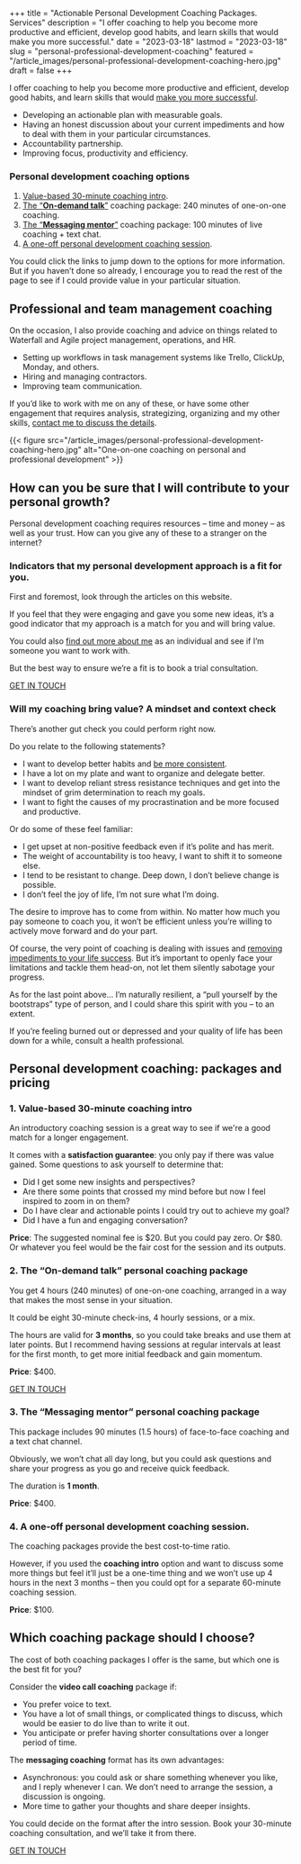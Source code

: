 +++
title = "Actionable Personal Development Coaching Packages. Services"
description = "I offer coaching to help you become more productive and efficient, develop good habits, and learn skills that would make you more successful."
date = "2023-03-18"
lastmod = "2023-03-18"
slug = "personal-professional-development-coaching"
featured = "/article_images/personal-professional-development-coaching-hero.jpg"
draft = false
+++


I offer coaching to help you become more productive and efficient, develop good habits, and learn skills that would [make you more successful](/articles/how-life-success-factors/).



* Developing an actionable plan with measurable goals.
* Having an honest discussion about your current impediments and how to deal with them in your particular circumstances.
* Accountability partnership.
* Improving focus, productivity and efficiency.


### Personal development coaching options



1. [Value-based 30-minute coaching intro](#value-based-coaching-intro).
2. [The “**On-demand talk**”](#on-demand-talk-personal-coaching-package) coaching package: 240 minutes of one-on-one coaching.
3. [The “**Messaging mentor**”](#messaging-mentor-personal-coaching-package) coaching package: 100 minutes of live coaching + text chat.
4. [A one-off personal development coaching session](#single-personal-development-coaching-session).

You could click the links to jump down to the options for more information. But if you haven’t done so already, I encourage you to read the rest of the page to see if I could provide value in your particular situation.


## Professional and team management coaching

On the occasion, I also provide coaching and advice on things related to Waterfall and Agile project management, operations, and HR.



* Setting up workflows in task management systems like Trello, ClickUp, Monday, and others.
* Hiring and managing contractors.
* Improving team communication.

If you’d like to work with me on any of these, or have some other engagement that requires analysis, strategizing, organizing and my other skills, [contact me to discuss the details](/contact/).

{{< figure src="/article_images/personal-professional-development-coaching-hero.jpg" alt="One-on-one coaching on personal and professional development" >}}


## How can you be sure that I will contribute to your personal growth?

Personal development coaching requires resources – time and money – as well as your trust. How can you give any of these to a stranger on the internet?


### Indicators that my personal development approach is a fit for you.

First and foremost, look through the articles on this website.

If you feel that they were engaging and gave you some new ideas, it’s a good indicator that my approach is a match for you and will bring value.

You could also [find out more about me](/about/) as an individual and see if I’m someone you want to work with.

But the best way to ensure we’re a fit is to book a trial consultation.

<a class="header_nav_button page_button" href="/contact">GET IN TOUCH</a>


### Will my coaching bring value? A mindset and context check

There’s another gut check you could perform right now.

Do you relate to the following statements?



* I want to develop better habits and [be more consistent](/articles/how-improve-consistency-tips-guide/).
* I have a lot on my plate and want to organize and delegate better.
* I want to develop reliant stress resistance techniques and get into the mindset of grim determination to reach my goals.
* I want to fight the causes of my procrastination and be more focused and productive.

Or do some of these feel familiar:



* I get upset at non-positive feedback even if it’s polite and has merit.
* The weight of accountability is too heavy, I want to shift it to someone else.
* I tend to be resistant to change. Deep down, I don’t believe change is possible.
* I don’t feel the joy of life, I’m not sure what I’m doing.

The desire to improve has to come from within. No matter how much you pay someone to coach you, it won’t be efficient unless you’re willing to actively move forward and do your part.

Of course, the very point of coaching is dealing with issues and [removing impediments to your life success](/articles/how-life-success-factors/). But it’s important to openly face your limitations and tackle them head-on, not let them silently sabotage your progress.

As for the last point above… I’m naturally resilient, a “pull yourself by the bootstraps” type of person, and I could share this spirit with you – to an extent.

If you’re feeling burned out or depressed and your quality of life has been down for a while, consult a health professional.


## Personal development coaching: packages and pricing


<h3 id="value-based-coaching-intro">1. Value-based 30-minute coaching intro</h3>

An introductory coaching session is a great way to see if we're a good match for a longer engagement.

It comes with a **satisfaction guarantee**: you only pay if there was value gained. Some questions to ask yourself to determine that:



* Did I get some new insights and perspectives?
* Are there some points that crossed my mind before but now I feel inspired to zoom in on them?
* Do I have clear and actionable points I could try out to achieve my goal?
* Did I have a fun and engaging conversation?

**Price**: The suggested nominal fee is $20. But you could pay zero. Or $80. Or whatever you feel would be the fair cost for the session and its outputs.


<h3 id="on-demand-talk-personal-coaching-package">2. The “On-demand talk” personal coaching package</h3>

You get 4 hours (240 minutes) of one-on-one coaching, arranged in a way that makes the most sense in your situation.

It could be eight 30-minute check-ins, 4 hourly sessions, or a mix.

The hours are valid for **3 months**, so you could take breaks and use them at later points. But I recommend having sessions at regular intervals at least for the first month, to get more initial feedback and gain momentum.

**Price**: $400.

<a class="header_nav_button page_button" href="/contact">GET IN TOUCH</a>

<h3 id="messaging-mentor-personal-coaching-package">3. The “Messaging mentor” personal coaching package</h3>

This package includes 90 minutes (1.5 hours) of face-to-face coaching and a text chat channel.

Obviously, we won’t chat all day long, but you could ask questions and share your progress as you go and receive quick feedback.

The duration is **1 month**.

**Price**: $400.


<h3 id="single-personal-development-coaching-session">4. A one-off personal development coaching session.</h3>

The coaching packages provide the best cost-to-time ratio.

However, if you used the **coaching intro** option and want to discuss some more things but feel it’ll just be a one-time thing and we won’t use up 4 hours in the next 3 months – then you could opt for a separate 60-minute coaching session.

**Price**: $100.


## Which coaching package should I choose?

The cost of both coaching packages I offer is the same, but which one is the best fit for you?

Consider the **video call coaching** package if:



* You prefer voice to text.
* You have a lot of small things, or complicated things to discuss, which would be easier to do live than to write it out.
* You anticipate or prefer having shorter consultations over a longer period of time.

The **messaging coaching** format has its own advantages:



* Asynchronous: you could ask or share something whenever you like, and I reply whenever I can. We don’t need to arrange the session, a discussion is ongoing.
* More time to gather your thoughts and share deeper insights.

You could decide on the format after the intro session. Book your 30-minute coaching consultation, and we’ll take it from there.

<a class="header_nav_button page_button" href="/contact">GET IN TOUCH</a>

